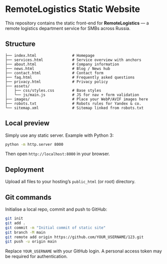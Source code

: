 # RemoteLogistics Static Website

This repository contains the static front-end for **RemoteLogistics** — a remote logistics department service for SMBs across Russia.

## Structure

```
├── index.html                # Homepage
├── services.html             # Service overview with anchors
├── about.html                # Company information
├── news.html                 # Blog / News hub
├── contact.html              # Contact form
├── faq.html                  # Frequently asked questions
├── privacy.html              # Privacy policy
├── assets/
│   ├── css/styles.css        # Base styles
│   └── js/main.js            # JS for nav + form validation
├── images/                   # Place your WebP/AVIF images here
├── robots.txt                # Robots rules for Yandex & co.
└── sitemap.xml               # Sitemap linked from robots.txt
```

## Local preview
Simply use any static server. Example with Python 3:

```bash
python -m http.server 8000
```

Then open `http://localhost:8000` in your browser.

## Deployment
Upload all files to your hosting’s `public_html` (or root) directory.

## Git commands
Initialise a local repo, commit and push to GitHub:

```bash
git init
git add .
git commit -m "Initial commit of static site"
git branch -M main
git remote add origin https://github.com/YOUR_USERNAME/123.git
git push -u origin main
```

Replace `YOUR_USERNAME` with your GitHub login. A personal access token may be required for authentication.